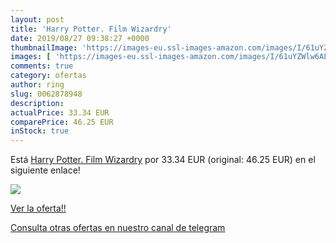 ```yaml
---
layout: post
title: 'Harry Potter. Film Wizardry'
date: 2019/08/27 09:38:27 +0000
thumbnailImage: 'https://images-eu.ssl-images-amazon.com/images/I/61uYZWlw6AL._SL200_.jpg'
images: [ 'https://images-eu.ssl-images-amazon.com/images/I/61uYZWlw6AL._SL200_.jpg' ]
comments: true
category: ofertas
author: ring
slug: 0062878948
description:
actualPrice: 33.34 EUR
comparePrice: 46.25 EUR
inStock: true
---
```


Está [Harry Potter. Film Wizardry](https://www.amazon.com/dp/0062878948/?tag=redken08-20) por 33.34 EUR (original: 46.25 EUR) en el siguiente enlace!

[![](https://images-eu.ssl-images-amazon.com/images/I/61uYZWlw6AL._SL200_.jpg)](https://www.amazon.com/dp/0062878948/?tag=redken08-20)

[Ver la oferta!!](https://www.amazon.com/dp/0062878948/?tag=redken08-20)

[Consulta otras ofertas en nuestro canal de telegram](https://t.me/s/ofertas25)
